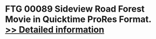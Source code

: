 # FTG 00089 Sideview Road Forest<br />Movie in Quicktime ProRes Format.<br />[>> Detailed information](https://secure.shareit.com/shareit/product.html?productid=300652141&affiliateid=200057808)